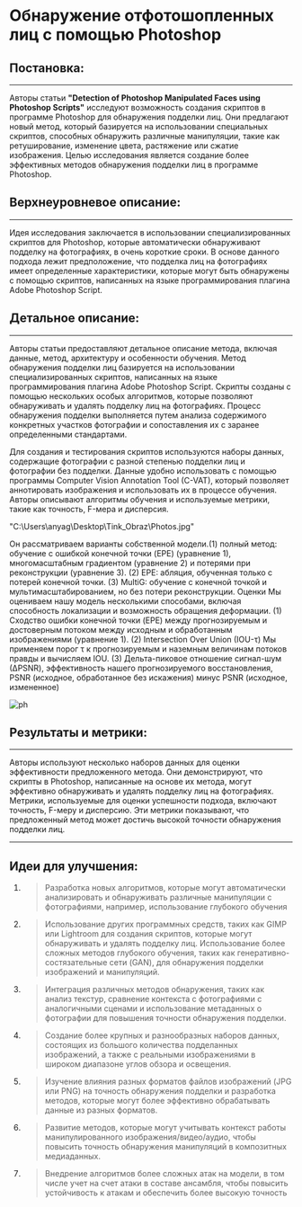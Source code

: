 # Обнаружение отфотошопленных лиц с помощью Photoshop

## Постановка:
---
Авторы статьи **"Detection of Photoshop Manipulated Faces using Photoshop Scripts"** исследуют возможность создания скриптов в программе Photoshop для обнаружения подделки лиц. Они предлагают новый метод, который базируется на использовании специальных скриптов, способных обнаружить различные манипуляции, такие как ретуширование, изменение цвета, растяжение или сжатие изображения. Целью исследования является создание более эффективных методов обнаружения подделки лиц в программе Photoshop.


## Верхнеуровневое описание:
---
Идея исследования заключается в использовании специализированных скриптов для Photoshop, которые автоматически обнаруживают подделку на фотографиях, в очень короткие сроки. В основе данного подхода лежит предположение, что подделка лиц на фотографиях имеет определенные характеристики, которые могут быть обнаружены с помощью скриптов, написанных на языке программирования плагина Adobe Photoshop Script.

## Детальное описание:
---
Авторы статьи предоставляют детальное описание метода, включая данные, метод, архитектуру и особенности обучения. Метод обнаружения подделки лиц базируется на использовании специализированных скриптов, написанных на языке программирования плагина Adobe Photoshop Script. Скрипты созданы с помощью нескольких особых алгоритмов, которые позволяют обнаруживать и удалять подделку лиц на фотографиях. Процесс обнаружения подделки выполняется путем анализа содержимого конкретных участков фотографии и сопоставления их с заранее определенными стандартами.

Для создания и тестирования скриптов используются наборы данных, содержащие фотографии с разной степенью подделки лиц и фотографии без подделки. Данные удобно использовать с помощью программы Computer Vision Annotation Tool (C-VAT), который позволяет аннотировать изображения и использовать их в процессе обучения. Авторы описывают алгоритмы обучения и используемые метрики, такие как точность, F-мера и дисперсия.

"C:\Users\anyag\Desktop\Tink_Obraz\Photos.jpg"

Он рассматриваем варианты собственной модели.(1)  полный метод: обучение с ошибкой конечной точки (EPE) (уравнение 1), многомасштабным градиентом (уравнение 2) и потерями при реконструкции (уравнение 3). (2) EPE: абляция, обученная только с потерей конечной точки. (3) MultiG: обучение с конечной точкой и мультимасштабированием, но без потери реконструкции. Оценки Мы оцениваем нашу модель несколькими способами, включая способность локализации и возможность обращения деформации. (1) Сходство ошибки конечной точки (EPE) между прогнозируемым и достоверным потоком между исходным и обработанным изображениями (уравнение 1). (2) Intersection Over Union (IOU-τ) Мы применяем порог τ к прогнозируемым и наземным величинам потоков правды и вычисляем IOU. (3) Дельта-пиковое отношение сигнал-шум (∆PSNR), эффективность нашего прогнозируемого восстановления, PSNR (исходное, обработанное без искажения) минус PSNR (исходное, измененное)


![ph](/Users/anyag/Pictures/ph.jpg)


## Результаты и метрики:
---
Авторы используют несколько наборов данных для оценки эффективности предложенного метода. Они демонстрируют, что скрипты в Photoshop, написанные на основе их метода, могут эффективно обнаруживать и удалять подделку лиц на фотографиях. Метрики, используемые для оценки успешности подхода, включают точность, F-меру и дисперсию. Эти метрики показывают, что предложенный метод может достичь высокой точности обнаружения подделки лиц.

***
## Идеи для улучшения:
1. >Разработка новых алгоритмов, которые могут автоматически анализировать и обнаруживать различные манипуляции с фотографиями, например, использование глубокого обучения
2. >Использование других программных средств, таких как GIMP или Lightroom для создания скриптов, которые могут обнаруживать и удалять подделку лиц.
 Использование более сложных методов глубокого обучения, таких как генеративно-состязательные сети (GAN), для обнаружения подделки изображений и манипуляций.
3. >Интеграция различных методов обнаружения, таких как анализ текстур, сравнение контекста с фотографиями с аналогичными сценами и использование метаданных о фотографии для повышения точности обнаружения подделки.
4. >Создание более крупных и разнообразных наборов данных, состоящих из большого количества подделанных изображений, а также с реальными изображениями в широком диапазоне углов обзора и освещения. 
5. >Изучение влияния разных форматов файлов изображений (JPG или PNG) на точность обнаружения подделки и разработка методов, которые могут более эффективно обрабатывать данные из разных форматов.
6. >Развитие методов, которые могут учитывать контекст работы манипулированного изображения/видео/аудио, чтобы повысить точность обнаружения манипуляций в композитных медиаданных. 
7. >Внедрение алгоритмов более сложных атак на модели, в том числе учет на счет атаки в составе ансамбля, чтобы повысить устойчивость к атакам и обеспечить более высокую точность